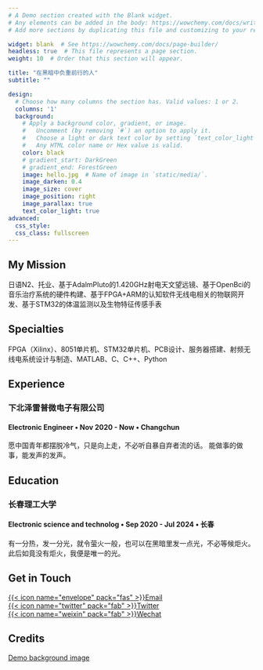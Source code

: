 ```yaml
---
# A Demo section created with the Blank widget.
# Any elements can be added in the body: https://wowchemy.com/docs/writing-markdown-latex/
# Add more sections by duplicating this file and customizing to your requirements.

widget: blank  # See https://wowchemy.com/docs/page-builder/
headless: true  # This file represents a page section.
weight: 10  # Order that this section will appear.

title: "在黑暗中负重前行的人"
subtitle: ""

design:
  # Choose how many columns the section has. Valid values: 1 or 2.
  columns: '1'
  background:
    # Apply a background color, gradient, or image.
    #   Uncomment (by removing `#`) an option to apply it.
    #   Choose a light or dark text color by setting `text_color_light`.
    #   Any HTML color name or Hex value is valid.
    color: black
    # gradient_start: DarkGreen
    # gradient_end: ForestGreen
    image: hello.jpg  # Name of image in `static/media/`.
    image_darken: 0.4
    image_size: cover
    image_position: right
    image_parallax: true
    text_color_light: true
advanced:
  css_style:
  css_class: fullscreen
---
```


## My Mission

日语N2、托业、基于AdalmPluto的1.420GHz射电天文望远镜、基于OpenBci的音乐治疗系统的硬件构建、基于FPGA+ARM的认知软件无线电相关的物联网开发、基于STM32的体温监测以及生物特征传感手表

## Specialties

FPGA（Xilinx）、8051单片机、STM32单片机、PCB设计、服务器搭建、射频无线电系统设计与制造、MATLAB、C、C++、Python

## Experience


### 下北泽雷普微电子有限公司
#### Electronic Engineer • Nov 2020 - Now • Changchun
愿中国青年都摆脱冷气，只是向上走，不必听自暴自弃者流的话。
能做事的做事，能发声的发声。


## Education

### 长春理工大学
#### Electronic science and technolog • Sep 2020 - Jul 2024 • 长春
有一分热，发一分光，就令萤火一般，也可以在黑暗里发一点光，不必等候炬火。
此后如竟没有炬火，我便是唯一的光。

## Get in Touch

[{{< icon name="envelope" pack="fas" >}}Email](mailto:asagiritatsuya@outlook.com)  
[{{< icon name="twitter" pack="fab" >}}Twitter](https://twitter.com/Asagiri_sakura)  
[{{< icon name="weixin" pack="fab" >}}Wechat](sakura_aosora)  

## Credits

[Demo background image](https://oneindex.qchwnd.moe/%E5%A5%BD%E5%BA%B7%E7%9A%84%E5%9B%BE/%40TorinoAqua-EvygVVdUcAELD8B.jpg)
